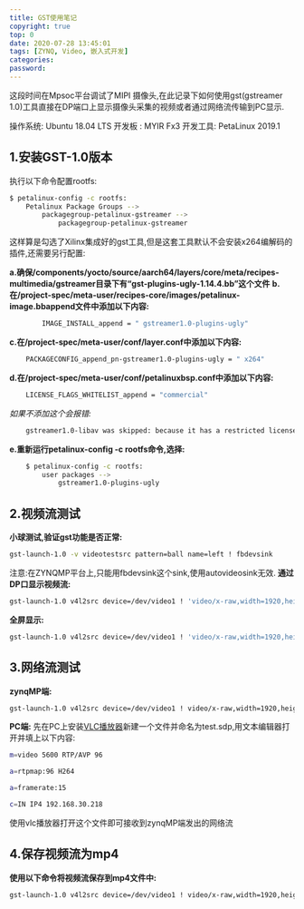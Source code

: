 ```yaml
---
title: GST使用笔记
copyright: true
top: 0
date: 2020-07-28 13:45:01
tags: [ZYNQ, Video, 嵌入式开发]
categories:
password:
---
```

这段时间在Mpsoc平台调试了MIPI 摄像头,在此记录下如何使用gst(gstreamer 1.0)工具直接在DP端口上显示摄像头采集的视频或者通过网络流传输到PC显示.

操作系统: Ubuntu 18.04 LTS
开发板  : MYIR Fx3
开发工具: PetaLinux 2019.1

<!-- more -->

## 1.安装GST-1.0版本

执行以下命令配置rootfs:

```bash
$ petalinux-config -c rootfs:
    Petalinux Package Groups -->
        packagegroup-petalinux-gstreamer -->
            packagegroup-petalinux-gstreamer
```

这样算是勾选了Xilinx集成好的gst工具,但是这套工具默认不会安装x264编解码的插件,还需要另行配置:

**a.确保<Petalinux installed directory>/components/yocto/source/aarch64/layers/core/meta/recipes-multimedia/gstreamer目录下有“gst-plugins-ugly-1.14.4.bb”这个文件**
**b.在<petalinux-project-root>/project-spec/meta-user/recipes-core/images/petalinux-image.bbappend文件中添加以下内容:**

```bash
        IMAGE_INSTALL_append = " gstreamer1.0-plugins-ugly"
```

**c.在<petalinux-project-root>/project-spec/meta-user/conf/layer.conf中添加以下内容:**

```bash
    PACKAGECONFIG_append_pn-gstreamer1.0-plugins-ugly = " x264"
```

**d.在<petalinux-project-root>/project-spec/meta-user/conf/petalinuxbsp.conf中添加以下内容:**

```bash
    LICENSE_FLAGS_WHITELIST_append = "commercial"
```

*如果不添加这个会报错:*

```bash
    gstreamer1.0-libav was skipped: because it has a restricted license not whitelisted in LICENSE_FLAGS_WHITELIST
```

**e.重新运行petalinux-config -c rootfs命令,选择:**

```bash
    $ petalinux-config -c rootfs:
        user packages -->
            gstreamer1.0-plugins-ugly
```

## 2.视频流测试

**小球测试,验证gst功能是否正常:**

```bash
gst-launch-1.0 -v videotestsrc pattern=ball name=left ! fbdevsink  
```

注意:在ZYNQMP平台上,只能用fbdevsink这个sink,使用autovideosink无效.
**通过DP口显示视频流:**

```bash
gst-launch-1.0 v4l2src device=/dev/video1 ! 'video/x-raw,width=1920,height=1080,framerate=30/1' ! queue2 ! videorate ! videoscale ! videoconvert ! fbdevsink
```

**全屏显示:**

```bash
gst-launch-1.0 v4l2src device=/dev/video1 ! 'video/x-raw,width=1920,height=1080,framerate=30/1' ! queue2 ! videorate ! videoscale ! videoconvert ! kmssink bus-id=fd4a0000.zynqmp-display fullscreen-overlay=1  
```

## 3.网络流测试

**zynqMP端:**

```bash
gst-launch-1.0 v4l2src device=/dev/video1 ! video/x-raw,width=1920,height=1080,framerate=5/1 ! videorate ! videoscale ! videoconvert ! x264enc ! h264parse config-interval=-1 ! rtph264pay ! udpsink host=192.168.30.218 port=5600
```

**PC端:**
先在PC上安装[VLC播放器](https://www.videolan.org/)新建一个文件并命名为test.sdp,用文本编辑器打开并填上以下内容:

```bash
m=video 5600 RTP/AVP 96

a=rtpmap:96 H264

a=framerate:15

c=IN IP4 192.168.30.218
```

使用vlc播放器打开这个文件即可接收到zynqMP端发出的网络流

## 4.保存视频流为mp4

**使用以下命令将视频流保存到mp4文件中:**

```bash
gst-launch-1.0 v4l2src device=/dev/video1 ! video/x-raw,width=1920,height=1080,framerate=15/1 ! videoconvert ! x264enc threads=4 sliced-threads=TRUE tune=zerolatency ! matroskamux ! filesink location = output1.mp4
```

